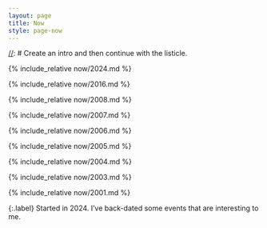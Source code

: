 ```yaml
---
layout: page
title: Now
style: page-now
---
```


[//]: # "Think of what you’d tell a friend you hadn’t seen in years."
[//]: # Create an intro and then continue with the listicle.

<section class="page-now__now" markdown="1">
{% include_relative now/2024.md %}
</section>

{% include_relative now/2016.md %}

{% include_relative now/2008.md %}

{% include_relative now/2007.md %}

{% include_relative now/2006.md %}

{% include_relative now/2005.md %}

{% include_relative now/2004.md %}

{% include_relative now/2003.md %}

{% include_relative now/2001.md %}

{:.label}
Started in 2024.
I’ve back-dated some events that are interesting to me.
